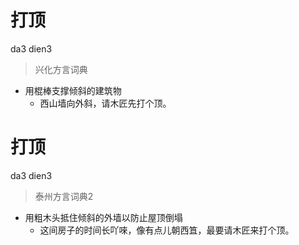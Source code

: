 # 打顶
da3 dien3
> 兴化方言词典
- 用棍棒支撑倾斜的建筑物
  - 西山墙向外斜，请木匠先打个顶。

# 打顶
da3 dien3
> 泰州方言词典2
- 用粗木头抵住倾斜的外墙以防止屋顶倒塌
  - 这间房子的时间长吖唻，像有点儿朝西笡，最要请木匠来打个顶。
